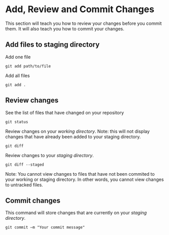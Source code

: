 # Add, Review and Commit Changes

This section will teach you how to review your changes before you commit them.
It will also teach you how to commit your changes.

## Add files to staging directory

Add one file

`git add path/to/file`

Add all files

`git add .`


## Review changes

See the list of files that have changed on your repository

`git status`

Review changes on your *working directory*.
Note: this will not display changes that have already been added to your staging directory.

`git diff`

Review changes to your *staging directory*.

`git diff --staged`

Note: You cannot view changes to files that have not been commited to your working or staging directory.
In other words, you cannot view changes to untracked files.

## Commit changes

This command will store changes that are currently on your *staging directory*.

`git commit –m "Your commit message"`

